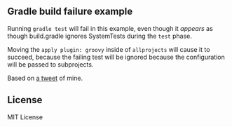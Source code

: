 ## Gradle build failure example

Running `gradle test` will fail in this example,
even though it _appears_ as though build.gradle ignores SystemTests during the `test` phase.

Moving the `apply plugin: groovy` inside of `allprojects` will cause it to succeed,
because the failing test will be ignored because the configuration will be passed to
subprojects.

Based on [a tweet](https://twitter.com/matthew_dailey1/status/867746998849589250) of mine.

## License

MIT License
